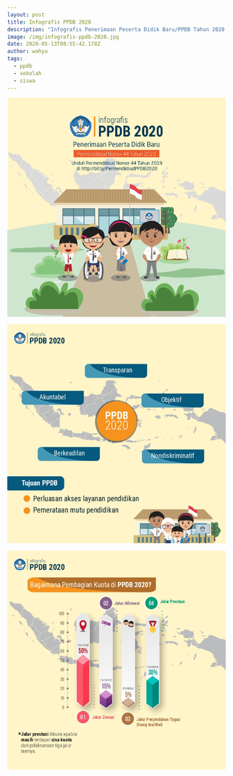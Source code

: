 ```yaml
---
layout: post
title: Infografis PPDB 2020
description: "Infografis Penerimaan Peserta Didik Baru/PPDB Tahun 2020 "
image: /img/infografis-ppdb-2020.jpg
date: 2020-05-13T08:55:42.178Z
author: wahyu
tags:
  - ppdb
  - sekolah
  - siswa
---
```

![Infografis PPDB 2020](/img/infografis-ppdb-2020.jpg "Infografis PPDB 2020")

![Infografis PPDB 2020 bagian 2](/img/infografis-ppdb-2020-2.jpg "Infografis PPDB 2020 bagian 2")

![Infografis PPDB 2020 bagian 3](/img/infografis-ppdb-2020-3.jpg "Infografis PPDB 2020 bagian 3")